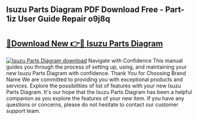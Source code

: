 ## Isuzu Parts Diagram PDF Download Free - Part-1iz User Guide Repair o9j8q

# <h2><a href="http://dfm6jz.blite.top/?on=Isuzu+Parts+Diagram">🔗Download New 👉🔴 Isuzu Parts Diagram</a></h2>

[![Isuzu Parts Diagram download](https://i.imgur.com/lujVjoI.png)](http://dfm6jz.blite.top/?on=Isuzu+Parts+Diagram)
Navigate with Confidence This manual guides you through the process of setting up, using, and maintaining your new Isuzu Parts Diagram with confidence. Thank You for Choosing Brand Name We are committed to providing you with exceptional products and services. Explore the possibilities of list of features with your new Isuzu Parts Diagram. It's our hope that the Isuzu Parts Diagram has been a helpful companion as you explore the features of your new item. If you have any questions or concerns, please do not hesitate to contact our customer support team.
